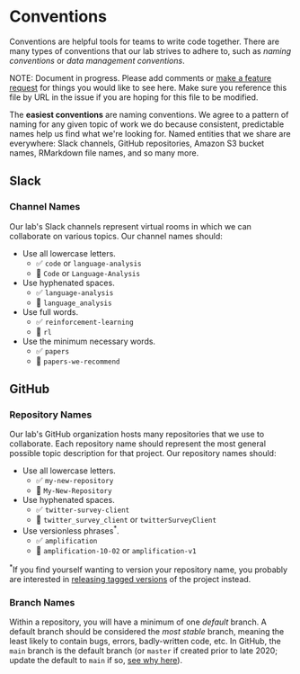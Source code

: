 # Conventions

Conventions are helpful tools for teams to write code together. There are
many types of conventions that our lab strives to adhere to, such as _naming conventions_
or _data management conventions_.

NOTE: Document in progress. Please add comments or [make a feature request](https://github.com/GoldenbergLab/lab_helper_codes/issues/new?assignees=&labels=&template=feature_request.md&title=) for things you 
would like to see here. Make sure you reference this file by URL in the
issue if you are hoping for this file to be modified.

The **easiest conventions** are naming conventions. We agree to a pattern of naming
for any given topic of work we do because consistent, predictable names help us find
what we're looking for. Named entities that we share are everywhere: Slack channels, GitHub repositories,
Amazon S3 bucket names, RMarkdown file names, and so many more.

## Slack

### Channel Names

Our lab's Slack channels represent virtual rooms in which we can collaborate
on various topics. Our channel names should:

- Use all lowercase letters.
  - :white_check_mark: `code` or `language-analysis`
  - :no_entry_sign: `Code` or `Language-Analysis`
- Use hyphenated spaces.
  - :white_check_mark: `language-analysis`
  - :no_entry_sign: `language_analysis`
- Use full words.
  - :white_check_mark: `reinforcement-learning`
  - :no_entry_sign: `rl`
- Use the minimum necessary words.
  - :white_check_mark: `papers`
  - :no_entry_sign: `papers-we-recommend`

## GitHub

### Repository Names

Our lab's GitHub organization hosts many repositories that we use to collaborate. Each
repository name should represent the most general possible topic description for that
project. Our repository names should:

- Use all lowercase letters.
  - :white_check_mark: `my-new-repository`
  - :no_entry_sign: `My-New-Repository`
- Use hyphenated spaces.
  - :white_check_mark: `twitter-survey-client`
  - :no_entry_sign: `twitter_survey_client` or `twitterSurveyClient`
- Use versionless phrases<sup>*</sup>.
  - :white_check_mark: `amplification`
  - :no_entry_sign: `amplification-10-02` or `amplification-v1`

<sup>*</sup>If you find yourself wanting to version your repository name, you
probably are interested in [releasing tagged versions](https://docs.github.com/en/github/administering-a-repository/managing-releases-in-a-repository)
of the project instead.

### Branch Names

Within a repository, you will have a minimum of one _default_ branch. A default
branch should be considered the _most stable_ branch, meaning the least likely to
contain bugs, errors, badly-written code, etc. In GitHub, the `main` branch is
the default branch (or `master` if created prior to late 2020; update the default
to `main` if so, [see why here](https://github.com/github/renaming)).
